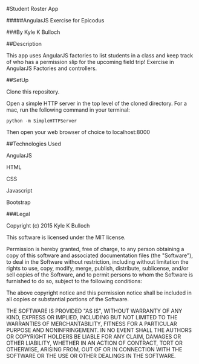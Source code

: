 #Student Roster App

#####AngularJS Exercise for Epicodus

###By Kyle K Bulloch

##Description

This app uses AngularJS factories to list students in a class and keep track of who has a permission slip for the upcoming field trip!  Exercise in AngularJS Factories and controllers.

##SetUp

Clone this repository.

Open a simple HTTP server in the top level of the cloned directory.  For a mac, run the following command in your terminal:
```
python -m SimpleHTTPServer
```
Then open your web browser of choice to localhost:8000

##Technologies Used

AngularJS

HTML

CSS

Javascript

Bootstrap


###Legal

Copyright (c) 2015 Kyle K Bulloch

This software is licensed under the MIT license.

Permission is hereby granted, free of charge, to any person obtaining a copy
of this software and associated documentation files (the "Software"), to deal
in the Software without restriction, including without limitation the rights
to use, copy, modify, merge, publish, distribute, sublicense, and/or sell
copies of the Software, and to permit persons to whom the Software is
furnished to do so, subject to the following conditions:

The above copyright notice and this permission notice shall be included in
all copies or substantial portions of the Software.

THE SOFTWARE IS PROVIDED "AS IS", WITHOUT WARRANTY OF ANY KIND, EXPRESS OR
IMPLIED, INCLUDING BUT NOT LIMITED TO THE WARRANTIES OF MERCHANTABILITY,
FITNESS FOR A PARTICULAR PURPOSE AND NONINFRINGEMENT. IN NO EVENT SHALL THE
AUTHORS OR COPYRIGHT HOLDERS BE LIABLE FOR ANY CLAIM, DAMAGES OR OTHER
LIABILITY, WHETHER IN AN ACTION OF CONTRACT, TORT OR OTHERWISE, ARISING FROM,
OUT OF OR IN CONNECTION WITH THE SOFTWARE OR THE USE OR OTHER DEALINGS IN
THE SOFTWARE.
